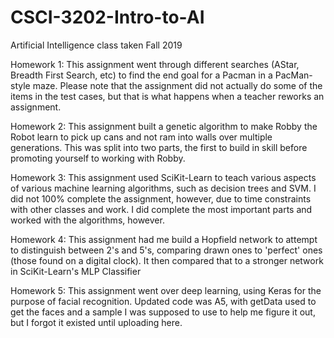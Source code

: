 # CSCI-3202-Intro-to-AI
Artificial Intelligence class taken Fall 2019

Homework 1: This assignment went through different searches (AStar, Breadth First Search, etc) to find the end goal for a Pacman in a PacMan-style maze. Please note that the assignment did not actually do some of the items in the test cases, but that is what happens when a teacher reworks an assignment.

Homework 2: This assignment built a genetic algorithm to make Robby the Robot learn to pick up cans and not ram into walls over multiple generations. This was split into two parts, the first to build in skill before promoting yourself to working with Robby.

Homework 3: This assignment used SciKit-Learn to teach various aspects of various machine learning algorithms, such as decision trees and SVM. I did not 100% complete the assignment, however, due to time constraints with other classes and work. I did complete the most important parts and worked with the algorithms, however.

Homework 4: This assignment had me build a Hopfield network to attempt to distinguish between 2's and 5's, comparing drawn ones to 'perfect' ones (those found on a digital clock). It then compared that to a stronger network in SciKit-Learn's MLP Classifier

Homework 5: This assignment went over deep learning, using Keras for the purpose of facial recognition. Updated code was A5, with getData used to get the faces and a sample I was supposed to use to help me figure it out, but I forgot it existed until uploading here.

